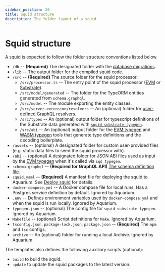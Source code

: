 ```yaml
---
sidebar_position: 20
title: Squid structure
description: The folder layout of a squid
---
```


# Squid structure

A squid is expected to follow the folder structure conventions listed below.

- `/db` -- **(Required)** The designated folder with the [database migrations](/firesquid/basics/db-migrations).
- `/lib` -- The output folder for the compiled squid code.
- `/src` -- **(Required)** The source folder for the squid processor.
   + `/src/processor.ts` -- The entry point of the squid processor ([EVM](/firesquid/evm-indexing) or [Substrate](/substrate-indexing)).
   + `/src/model/generated` -- The folder for the TypeORM entities generated from `schema.graphql`.
   + `/src/model` -- The module exporting the entity classes.
   + `/src/server-extension/resolvers` -- An (optional) folder for [user-defined GraphQL resolvers](/firesquid/graphql-api/custom-resolvers).
   + `/src/types` -- An (optional) output folder for typescript definitions of the Substrate data generated with [`squid-substrate-typegen`](/firesquid/substrate-indexing/squid-substrate-typegen).
   + `/src/abi` -- An (optional) output folder for the [EVM typegen](/firesquid/evm-indexing/squid-evm-typegen) and [WASM typegen](https://github.com/subsquid/squid-sdk/tree/master/substrate/ink-typegen) tools that generate type definitions and the decoding boilerplate.
- `/assets` -- (optional) A designated folder for custom user-provided files (e.g. static data files to seed the squid processor with).
- `/abi` -- (optional) A designated folder for JSON ABI files used as input by the [EVM typegen](/firesquid/evm-indexing/squid-evm-typegen) when it's called via `sqd typegen`.
- `schema.graphql` -- **(Required for GraphQL API)** [The schema definition file](/firesquid/basics/schema-file).
- `squid.yaml` -- **(Required)** A manifest file for deploying the squid to Aquarium. See [Deploy squid](/firesquid/deploy-squid) for details.
- `docker-compose.yml` -- A Docker compose file for local runs. Has a Postgres service definition by default. Ignored by Aquarium.
- `.env` -- Defines environment variables used by `docker-compose.yml` and when the squid is run locally. Ignored by Aquarium.
- `typegen.json` -- (optional) The config file for `squid-substrate-typegen`. Ignored by Aquarium.
- `Makefile` -- (optional) Script definitions for `Make`. Ignored by Aquarium.
- `tsconfig.json`, `package-lock.json`, `package.json` -- **(Required)** The `npm` and `tsc` configs.
- `archive` -- An (optional) folder for running a local Archive. Ignored by Aquarium.

The templates also defines the following auxiliary scripts (optional):
- `build` to build the squid.
- `update` to update the squid packages to the latest version.
